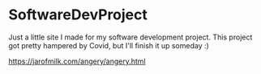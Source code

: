 # SoftwareDevProject

Just a little site I made for my software development project. This project got pretty hampered by Covid, but I'll finish it up someday :)

https://jarofmilk.com/angery/angery.html
